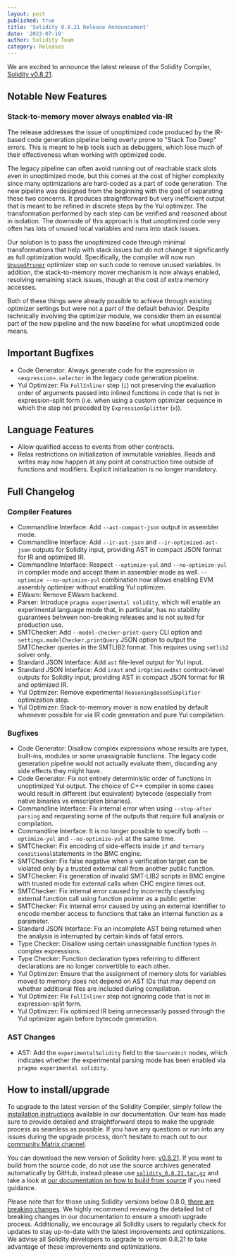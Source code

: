 ```yaml
---
layout: post
published: true
title: 'Solidity 0.8.21 Release Announcement'
date: '2023-07-19'
author: Solidity Team
category: Releases
---
```


We are excited to announce the latest release of the Solidity Compiler, [Solidity v0.8.21](https://github.com/ethereum/solidity/releases/tag/v0.8.21).

## Notable New Features

### Stack-to-memory mover always enabled via-IR

The release addresses the issue of unoptimized code produced by the IR-based code generation pipeline being overly prone to "Stack Too Deep" errors.
This is meant to help tools such as debuggers, which lose much of their effectiveness when working with optimized code.

The legacy pipeline can often avoid running out of reachable stack slots even in unoptimized mode, but this comes at the cost of higher complexity since many optimizations are hard-coded as a part of code generation.
The new pipeline was designed from the beginning with the goal of separating these two concerns.
It produces straightforward but very inefficient output that is meant to be refined in discrete steps by the Yul optimizer.
The transformation performed by each step can be verified and reasoned about in isolation.
The downside of this approach is that unoptimized code very often has lots of unused local variables and runs into stack issues.

Our solution is to pass the unoptimized code through minimal transformations that help with stack issues but do not change it significantly as full optimization would.
Specifically, the compiler will now run [`UnusedPruner`](https://docs.soliditylang.org/en/v0.8.21/internals/optimizer.html#unused-pruner) optimizer step on such code to remove unused variables.
In addition, the stack-to-memory mover mechanism is now always enabled, resolving remaining stack issues, though at the cost of extra memory accesses.

Both of these things were already possible to achieve through existing optimizer settings but were not a part of the default behavior.
Despite technically involving the optimizer module, we consider them an essential part of the new pipeline and the new baseline for what unoptimized code means.

## Important Bugfixes

- Code Generator: Always generate code for the expression in ``<expression>.selector`` in the legacy code generation pipeline.
- Yul Optimizer: Fix ``FullInliner`` step (``i``) not preserving the evaluation order of arguments passed into inlined functions in code that is not in expression-split form (i.e. when using a custom optimizer sequence in which the step not preceded by ``ExpressionSplitter`` (``x``)).

## Language Features

- Allow qualified access to events from other contracts.
- Relax restrictions on initialization of immutable variables. Reads and writes may now happen at any point at construction time outside of functions and modifiers. Explicit initialization is no longer mandatory.

## Full Changelog

### Compiler Features

- Commandline Interface: Add ``--ast-compact-json`` output in assembler mode.
- Commandline Interface: Add ``--ir-ast-json`` and ``--ir-optimized-ast-json`` outputs for Solidity input, providing AST in compact JSON format for IR and optimized IR.
- Commandline Interface: Respect ``--optimize-yul`` and ``--no-optimize-yul`` in compiler mode and accept them in assembler mode as well. ``--optimize --no-optimize-yul`` combination now allows enabling EVM assembly optimizer without enabling Yul optimizer.
- EWasm: Remove EWasm backend.
- Parser: Introduce ``pragma experimental solidity``, which will enable an experimental language mode that, in particular, has no stability guarantees between non-breaking releases and is not suited for production use.
- SMTChecker: Add ``--model-checker-print-query`` CLI option and ``settings.modelChecker.printQuery`` JSON option to output the SMTChecker queries in the SMTLIB2 format. This requires using ``smtlib2`` solver only.
- Standard JSON Interface: Add ``ast`` file-level output for Yul input.
- Standard JSON Interface: Add ``irAst`` and ``irOptimizedAst`` contract-level outputs for Solidity input, providing AST in compact JSON format for IR and optimized IR.
- Yul Optimizer: Remove experimental ``ReasoningBasedSimplifier`` optimization step.
- Yul Optimizer: Stack-to-memory mover is now enabled by default whenever possible for via IR code generation and pure Yul compilation.

### Bugfixes

-  Code Generator: Disallow complex expressions whose results are types, built-ins, modules or some unassignable functions. The legacy code generation pipeline would not actually evaluate them, discarding any side effects they might have.
- Code Generator: Fix not entirely deterministic order of functions in unoptimized Yul output. The choice of C++ compiler in some cases would result in different (but equivalent) bytecode (especially from native binaries vs emscripten binaries).
- Commandline Interface: Fix internal error when using ``--stop-after parsing`` and requesting some of the outputs that require full analysis or compilation.
- Commandline Interface: It is no longer possible to specify both ``--optimize-yul`` and ``--no-optimize-yul`` at the same time.
- SMTChecker: Fix encoding of side-effects inside ``if`` and ``ternary conditional``statements in the BMC engine.
- SMTChecker: Fix false negative when a verification target can be violated only by a trusted external call from another public function.
- SMTChecker: Fix generation of invalid SMT-LIB2 scripts in BMC engine with trusted mode for external calls when CHC engine times out.
- SMTChecker: Fix internal error caused by incorrectly classifying external function call using function pointer as a public getter.
- SMTChecker: Fix internal error caused by using an external identifier to encode member access to functions that take an internal function as a parameter.
- Standard JSON Interface: Fix an incomplete AST being returned when the analysis is interrupted by certain kinds of fatal errors.
- Type Checker: Disallow using certain unassignable function types in complex expressions.
- Type Checker: Function declaration types referring to different declarations are no longer convertible to each other.
- Yul Optimizer: Ensure that the assignment of memory slots for variables moved to memory does not depend on AST IDs that may depend on whether additional files are included during compilation.
- Yul Optimizer: Fix ``FullInliner`` step not ignoring code that is not in expression-split form.
- Yul Optimizer: Fix optimized IR being unnecessarily passed through the Yul optimizer again before bytecode generation.
  
### AST Changes

- AST: Add the ``experimentalSolidity`` field to the ``SourceUnit`` nodes, which indicates whether the experimental parsing mode has been enabled via ``pragma experimental solidity``.

## How to install/upgrade

To upgrade to the latest version of the Solidity Compiler,
simply follow the [installation instructions](https://docs.soliditylang.org/en/v0.8.21/installing-solidity.html) available in our documentation.
Our team has made sure to provide detailed and straightforward steps to make the upgrade process as seamless as possible.
If you have any questions or run into any issues during the upgrade process,
don't hesitate to reach out to our [community Matrix channel](https://matrix.to/#/#ethereum_solidity:gitter.im).

You can download the new version of Solidity here: [v0.8.21](https://github.com/ethereum/solidity/releases/tag/v0.8.21).
If you want to build from the source code, do not use the source archives generated automatically by GitHub,
instead please use [`solidity_0.8.21.tar.gz`](https://github.com/ethereum/solidity/releases/download/v0.8.21/solidity_0.8.21.tar.gz)
and take a look at [our documentation on how to build from source](https://docs.soliditylang.org/en/v0.8.21/installing-solidity.html#building-from-source)
if you need guidance.

Please note that for those using Solidity versions below 0.8.0, [there are breaking changes](https://docs.soliditylang.org/en/v0.8.21/080-breaking-changes.html).
We highly recommend reviewing the detailed list of breaking changes in our documentation to ensure a smooth upgrade process.
Additionally, we encourage all Solidity users to regularly check for updates to stay up-to-date with the latest improvements and optimizations.
We advise all Solidity developers to upgrade to version 0.8.21 to take advantage of these improvements and optimizations.
